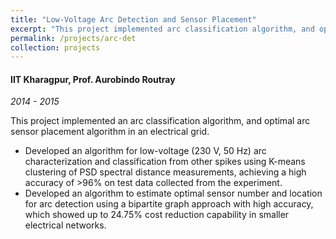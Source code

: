 ```yaml
---
title: "Low-Voltage Arc Detection and Sensor Placement"
excerpt: "This project implemented arc classification algorithm, and optimal arc sensor placement algorithm in a grid."
permalink: /projects/arc-det
collection: projects
---
```

#### IIT Kharagpur, Prof. Aurobindo Routray 
*2014 - 2015*

This project implemented an arc classification algorithm, and optimal arc sensor placement algorithm in an electrical grid.

  * Developed an algorithm for low-voltage (230 V, 50 Hz) arc characterization and classification from other spikes using K-means clustering of PSD spectral distance measurements, achieving a high accuracy of >96% on test data collected from the experiment.
  * Developed an algorithm to estimate optimal sensor number and location for arc detection using a bipartite graph approach with high accuracy, which showed up to 24.75% cost reduction capability in smaller electrical networks.

